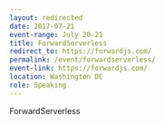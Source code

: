 ```yaml
---
layout: redirected
date: 2017-07-21
event-range: July 20-21
title: ForwardServerless
redirect_to: https://forwardjs.com/
permalink: /event/forwardserverless/
event-link: https://forwardjs.com/
location: Washington DC
role: Speaking
---
```

ForwardServerless